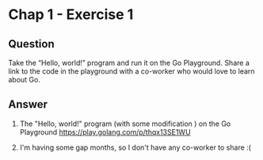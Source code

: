 # Chap 1 - Exercise 1

## Question

Take the “Hello, world!” program and run it on the Go Playground. Share a link to the code in the playground with a
co-worker who would love to learn about Go.

## Answer

1. The "Hello, world!" program (with some modification ) on the Go Playground
   https://play.golang.com/p/thqx13SE1WU

2. I'm having some gap months, so I don't have any co-worker to share :(